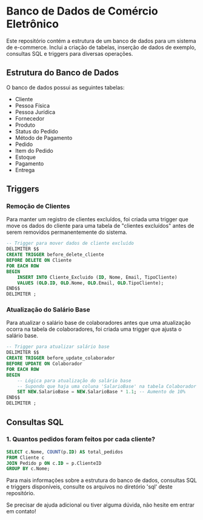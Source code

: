# Banco de Dados de Comércio Eletrônico

Este repositório contém a estrutura de um banco de dados para um sistema de e-commerce. Inclui a criação de tabelas, inserção de dados de exemplo, consultas SQL e triggers para diversas operações.

## Estrutura do Banco de Dados

O banco de dados possui as seguintes tabelas:

- Cliente
- Pessoa Física
- Pessoa Jurídica
- Fornecedor
- Produto
- Status do Pedido
- Método de Pagamento
- Pedido
- Item do Pedido
- Estoque
- Pagamento
- Entrega

## Triggers

### Remoção de Clientes

Para manter um registro de clientes excluídos, foi criada uma trigger que move os dados do cliente para uma tabela de "clientes excluídos" antes de serem removidos permanentemente do sistema.

```sql
-- Trigger para mover dados de cliente excluído
DELIMITER $$
CREATE TRIGGER before_delete_cliente
BEFORE DELETE ON Cliente
FOR EACH ROW
BEGIN
    INSERT INTO Cliente_Excluido (ID, Nome, Email, TipoCliente)
    VALUES (OLD.ID, OLD.Nome, OLD.Email, OLD.TipoCliente);
END$$
DELIMITER ;
```

### Atualização do Salário Base

Para atualizar o salário base de colaboradores antes que uma atualização ocorra na tabela de colaboradores, foi criada uma trigger que ajusta o salário base.

```sql
-- Trigger para atualizar salário base
DELIMITER $$
CREATE TRIGGER before_update_colaborador
BEFORE UPDATE ON Colaborador
FOR EACH ROW
BEGIN
    -- Lógica para atualização do salário base
    -- Supondo que haja uma coluna 'SalarioBase' na tabela Colaborador
    SET NEW.SalarioBase = NEW.SalarioBase * 1.1; -- Aumento de 10%
END$$
DELIMITER ;
```

## Consultas SQL

### 1. Quantos pedidos foram feitos por cada cliente?

```sql
SELECT c.Nome, COUNT(p.ID) AS total_pedidos
FROM Cliente c
JOIN Pedido p ON c.ID = p.ClienteID
GROUP BY c.Nome;
```

Para mais informações sobre a estrutura do banco de dados, consultas SQL e triggers disponíveis, consulte os arquivos no diretório 'sql' deste repositório.

Se precisar de ajuda adicional ou tiver alguma dúvida, não hesite em entrar em contato!
